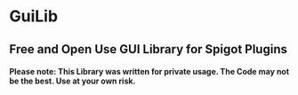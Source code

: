 # GuiLib
## Free and Open Use GUI Library for Spigot Plugins

#### Please note: This Library was written for private usage. The Code may not be the best. Use at your own risk.

